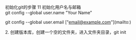 初始化git的步骤
11 初始化用户名与邮箱  
git config --global user.name "Your Name"

git config --global user.email ["email@example.com"](mailto:\)

2. 创建版本库，创建一个空的文件夹，进入文件夹目录，git init
